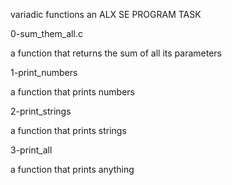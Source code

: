 variadic functions an ALX SE PROGRAM TASK

0-sum_them_all.c

a function that returns the sum of all its parameters

1-print_numbers

a function that prints numbers

2-print_strings

a function that prints strings

3-print_all

a function that prints anything